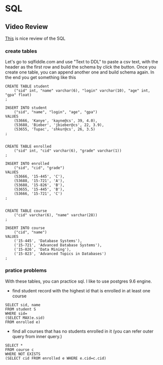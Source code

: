 # SQL

## Video Review
[This](https://www.youtube.com/watch?v=2Fn0WAyZV0E) is nice review of the SQL 

### create tables
Let's go to sqlfiddle.com and use "Text to DDL" to paste a csv text, with the header as the first row and build the schema by click the button. 
Once you create one table, you can append another one and build schema again. In the end you get something like this
```
CREATE TABLE student
    ("sid" int, "name" varchar(6), "login" varchar(10), "age" int, "gpa" float)
;
    
INSERT INTO student
    ("sid", "name", "login", "age", "gpa")
VALUES
    (53666, 'Kanye', 'kayne@cs', 39, 4.0),
    (53688, 'Bieber', 'jbieber@cs', 22, 3.9),
    (53655, 'Tupac', 'shkur@cs', 26, 3.5)
;


CREATE TABLE enrolled
    ("sid" int, "cid" varchar(6), "grade" varchar(1))
;
    
INSERT INTO enrolled
    ("sid", "cid", "grade")
VALUES
    (53666, '15-445', 'C'),
    (53688, '15-721', 'A'),
    (53688, '15-826', 'B'),
    (53655, '15-445', 'B'),
    (53666, '15-721', 'C')
;


CREATE TABLE course
    ("cid" varchar(6), "name" varchar(28))
;
    
INSERT INTO course
    ("cid", "name")
VALUES
    ('15-445', 'Database Systems'),
    ('15-721', 'Advanced Database Systems'),
    ('15-826', 'Data Mining'),
    ('15-823', 'Advanced Topics in Databases')
;

```

### pratice problems

With these tables, you can practice sql. I like to use postgres 9.6 engine.

- find student record with the highest id that is enrolled in at least one course
```
SELECT sid, name
FROM student S
WHERE sid=
(SELECT MAX(e.sid)
FROM enrolled e)
```

- find all courses that has no students enrolled in it (you can refer outer query from inner query.)
```
SELECT *
FROM course c
WHERE NOT EXISTS
(SELECT cid FROM enrolled e WHERE e.cid=c.cid)
```

